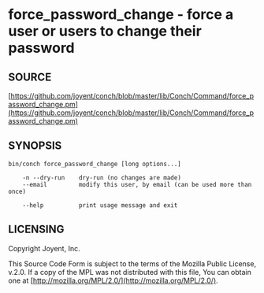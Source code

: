 # force\_password\_change - force a user or users to change their password

## SOURCE

[https://github.com/joyent/conch/blob/master/lib/Conch/Command/force_password_change.pm](https://github.com/joyent/conch/blob/master/lib/Conch/Command/force_password_change.pm)

## SYNOPSIS

```
bin/conch force_password_change [long options...]

    -n --dry-run    dry-run (no changes are made)
    --email         modify this user, by email (can be used more than once)

    --help          print usage message and exit
```

## LICENSING

Copyright Joyent, Inc.

This Source Code Form is subject to the terms of the Mozilla Public License,
v.2.0. If a copy of the MPL was not distributed with this file, You can obtain
one at [http://mozilla.org/MPL/2.0/](http://mozilla.org/MPL/2.0/).
